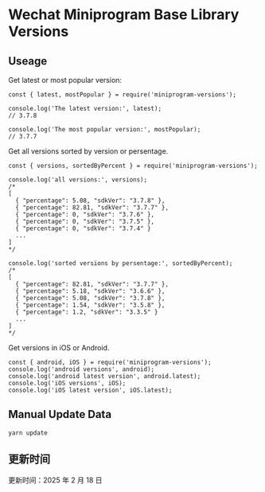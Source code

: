
# Wechat Miniprogram Base Library Versions

## Useage

Get latest or most popular version:

```;
const { latest, mostPopular } = require('miniprogram-versions');

console.log('The latest version:', latest);
// 3.7.8

console.log('The most popular version:', mostPopular);
// 3.7.7

```

Get all versions sorted by version or persentage.

```
const { versions, sortedByPercent } = require('miniprogram-versions');

console.log('all versions:', versions);
/*
[
  { "percentage": 5.08, "sdkVer": "3.7.8" },
  { "percentage": 82.81, "sdkVer": "3.7.7" },
  { "percentage": 0, "sdkVer": "3.7.6" },
  { "percentage": 0, "sdkVer": "3.7.5" },
  { "percentage": 0, "sdkVer": "3.7.4" }
  ...
]
*/

console.log('sorted versions by persentage:', sortedByPercent);
/*
[
  { "percentage": 82.81, "sdkVer": "3.7.7" },
  { "percentage": 5.18, "sdkVer": "3.6.6" },
  { "percentage": 5.08, "sdkVer": "3.7.8" },
  { "percentage": 1.54, "sdkVer": "3.5.8" },
  { "percentage": 1.2, "sdkVer": "3.3.5" }
  ...
]
*/
```

Get versions in iOS or Android.

```
const { android, iOS } = require('miniprogram-versions');
console.log('android versions', android);
console.log('android latest version', android.latest);
console.log('iOS versions', iOS);
console.log('iOS latest version', iOS.latest);
```

## Manual Update Data

```
yarn update
```

## 更新时间

更新时间：2025 年 2 月 18 日
